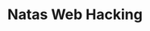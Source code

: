 ---
credit:
- Nicholas Husin
featured: false
recording: ''
slides: natas_web_hacking.pdf
tags:
- Client-side validation
- SQL injection
- Arbitrary code execution
time_close: ''
time_start: 2019-03-01T02:15:00.000000Z
title: Natas Web Hacking
week_number: 0
---